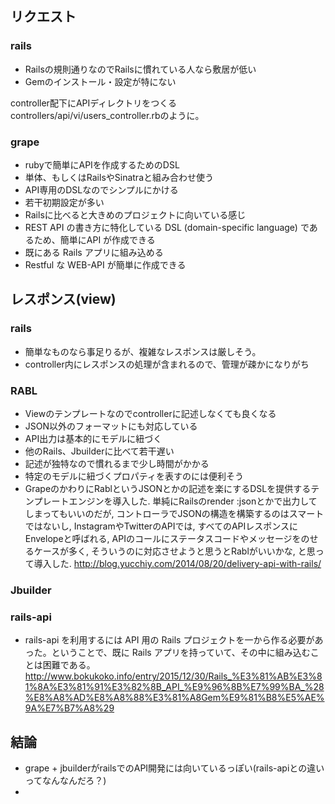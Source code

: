 ## リクエスト
### rails
- Railsの規則通りなのでRailsに慣れている人なら敷居が低い
- Gemのインストール・設定が特にない

controller配下にAPIディレクトリをつくる
controllers/api/vi/users_controller.rbのように。



### grape
- rubyで簡単にAPIを作成するためのDSL
- 単体、もしくはRailsやSinatraと組み合わせ使う
- API専用のDSLなのでシンプルにかける
- 若干初期設定が多い
- Railsに比べると大きめのプロジェクトに向いている感じ
- REST API の書き方に特化している DSL (domain-specific language) であるため、簡単にAPI が作成できる
- 既にある Rails アプリに組み込める
- Restful な WEB-API が簡単に作成できる


## レスポンス(view)

### rails
- 簡単なものなら事足りるが、複雑なレスポンスは厳しそう。
- controller内にレスポンスの処理が含まれるので、管理が疎かになりがち

### RABL
- Viewのテンプレートなのでcontrollerに記述しなくても良くなる
- JSON以外のフォーマットにも対応している
- API出力は基本的にモデルに紐づく
- 他のRails、Jbuilderに比べて若干遅い
- 記述が独特なので慣れるまで少し時間がかかる
- 特定のモデルに紐づくプロパティを表すのには便利そう
- GrapeのかわりにRablというJSONとかの記述を楽にするDSLを提供するテンプレートエンジンを導入した. 単純にRailsのrender :jsonとかで出力してしまってもいいのだが, コントローラでJSONの構造を構築するのはスマートではないし, InstagramやTwitterのAPIでは, すべてのAPIレスポンスにEnvelopeと呼ばれる, APIのコールにステータスコードやメッセージをのせるケースが多く, そういうのに対応させようと思うとRablがいいかな, と思って導入した.
http://blog.yucchiy.com/2014/08/20/delivery-api-with-rails/



### Jbuilder


### rails-api
- rails-api を利用するには API 用の Rails プロジェクトを一から作る必要があった。ということで、既に Rails アプリを持っていて、その中に組み込むことは困難である。
http://www.bokukoko.info/entry/2015/12/30/Rails_%E3%81%AB%E3%81%8A%E3%81%91%E3%82%8B_API_%E9%96%8B%E7%99%BA_%28%E8%A8%AD%E8%A8%88%E3%81%A8Gem%E9%81%B8%E5%AE%9A%E7%B7%A8%29


## 結論
- grape + jbuilderがrailsでのAPI開発には向いているっぽい(rails-apiとの違いってなんなんだろ？)
-
